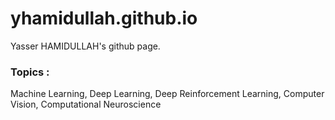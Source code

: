# yhamidullah.github.io
Yasser HAMIDULLAH's github page.
### Topics :
Machine Learning, Deep Learning, Deep Reinforcement Learning, Computer Vision, Computational Neuroscience
